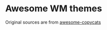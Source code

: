 # Awesome WM themes

Original sources are from [awesome-copycats](https://github.com/lcpz/awesome-copycats)
